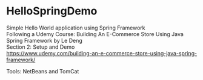 # HelloSpringDemo
Simple Hello World application using Spring Framework    
Following a Udemy Course: Building An E-Commerce Store Using Java Spring Framework by Le Deng      
Section 2: Setup and Demo    
https://www.udemy.com/building-an-e-commerce-store-using-java-spring-framework/    
    
Tools: NetBeans and TomCat

